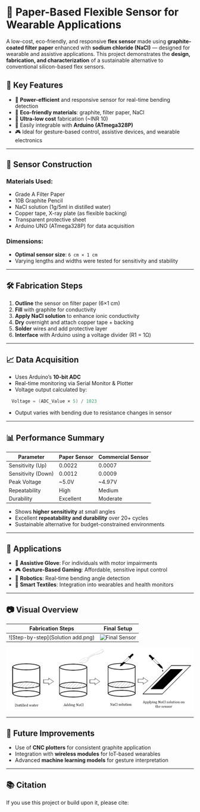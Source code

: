 # 📄 Paper-Based Flexible Sensor for Wearable Applications

A low-cost, eco-friendly, and responsive **flex sensor** made using **graphite-coated filter paper** enhanced with **sodium chloride (NaCl)** — designed for wearable and assistive applications. This project demonstrates the **design, fabrication, and characterization** of a sustainable alternative to conventional silicon-based flex sensors.

## 📌 Key Features

- 🔋 **Power-efficient** and responsive sensor for real-time bending detection  
- 🌿 **Eco-friendly materials**: graphite, filter paper, NaCl  
- 💸 **Ultra-low cost** fabrication (~INR 10)  
- 🔧 Easily integrable with **Arduino (ATmega328P)**  
- 🎮 Ideal for gesture-based control, assistive devices, and wearable electronics  

---

## 🧪 Sensor Construction

### Materials Used:
- Grade A Filter Paper  
- 10B Graphite Pencil  
- NaCl solution (1g/5ml in distilled water)  
- Copper tape, X-ray plate (as flexible backing)  
- Transparent protective sheet  
- Arduino UNO (ATmega328P) for data acquisition  

### Dimensions:
- **Optimal sensor size**: `6 cm × 1 cm`  
- Varying lengths and widths were tested for sensitivity and stability

---

## 🛠️ Fabrication Steps

1. **Outline** the sensor on filter paper (6×1 cm)
2. **Fill** with graphite for conductivity
3. **Apply NaCl solution** to enhance ionic conductivity
4. **Dry** overnight and attach copper tape + backing
5. **Solder** wires and add protective layer
6. **Interface** with Arduino using a voltage divider (R1 = 1Ω)

---

## 📈 Data Acquisition

- Uses Arduino’s **10-bit ADC**
- Real-time monitoring via Serial Monitor & Plotter
- Voltage output calculated by:
```cpp
  Voltage = (ADC_Value × 5) / 1023
```
- Output varies with bending due to resistance changes in sensor

---

## 📊 Performance Summary

| Parameter        | Paper Sensor | Commercial Sensor |
|------------------|--------------|-------------------|
| Sensitivity (Up) | 0.0022       | 0.0007            |
| Sensitivity (Down) | 0.0012     | 0.0009            |
| Peak Voltage     | ~5.0V        | ~4.97V            |
| Repeatability    | High         | Medium            |
| Durability       | Excellent    | Moderate          |

- Shows **higher sensitivity** at small angles  
- Excellent **repeatability and durability** over 20+ cycles  
- Sustainable alternative for budget-constrained environments

---

## 🚀 Applications

- 🤖 **Assistive Glove**: For individuals with motor impairments  
- 🎮 **Gesture-Based Gaming**: Affordable, sensitive input control  
- 🦾 **Robotics**: Real-time bending angle detection  
- 🧥 **Smart Textiles**: Integration into wearables and health monitors  

---

## 📷 Visual Overview

| Fabrication Steps | Final Setup |
|------------------|-------------|
| ![Step-by-step](Solution add.png) | ![Final Sensor](images/final_sensor.png) |  ![Final Sensor](images/solution add.png)
![Step](images/solution_add.png)


---

## 🧠 Future Improvements

- Use of **CNC plotters** for consistent graphite application  
- Integration with **wireless modules** for IoT-based wearables  
- Advanced **machine learning models** for gesture interpretation  

---

## 📚 Citation

If you use this project or build upon it, please cite:


